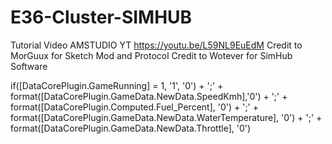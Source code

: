 # E36-Cluster-SIMHUB
Tutorial Video AMSTUDIO YT https://youtu.be/L59NL9EuEdM 
Credit to MorGuux for Sketch Mod and Protocol
Credit to Wotever for SimHub Software

if([DataCorePlugin.GameRunning] = 1, '1', '0') + ';' +
format([DataCorePlugin.GameData.NewData.SpeedKmh],'0') + ';' + 
format([DataCorePlugin.Computed.Fuel_Percent], '0') + ';' +
format([DataCorePlugin.GameData.NewData.WaterTemperature], '0') + ';' + 
format([DataCorePlugin.GameData.NewData.Throttle], '0')

